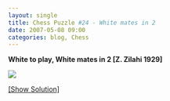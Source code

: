 ```yaml
---
layout: single
title: Chess Puzzle #24 - White mates in 2
date: 2007-05-08 09:00
categories: blog, Chess
---
```

<strong>White to play, White mates in 2 [Z. Zilahi 1929]</strong>

<img src="http://www.abluestar.com/scripts/chess_image.php?ff=8/8/8/3p4/3Q3p/7k/5K2/8" />

<!--more-->
<a href="javascript:ReverseContentDisplay('chess_solution')">[Show Solution]</a>
<p id="chess_solution" style="clear: both; padding: 5px; display: none">1. Qg7 Kh2 2. Qg2 mate++ or 1. Qg7 d4 2. Qg2 mate++</p>
